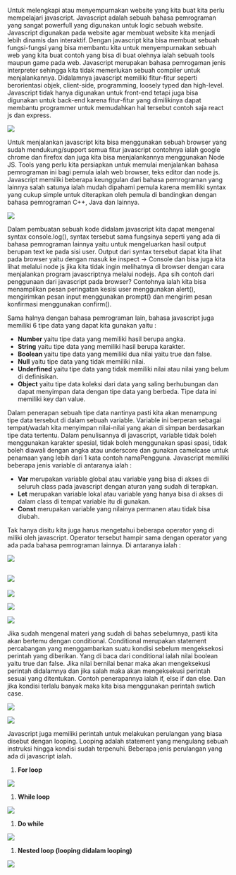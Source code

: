 Untuk melengkapi atau menyempurnakan website yang kita buat kita perlu mempelajari javascript. Javascript adalah sebuah bahasa pemrograman yang sangat powerfull yang digunakan untuk logic sebuah website. Javascript digunakan pada website agar membuat website kita menjadi lebih dinamis dan interaktif. Dengan javascript kita bisa membuat sebuah fungsi-fungsi yang bisa membantu kita untuk menyempurnakan sebuah web yang kita buat contoh yang bisa di buat olehnya ialah sebuah tools maupun game pada web. Javascript merupakan bahasa pemrogaman jenis interpreter sehingga kita tidak memerlukan sebuah compiler untuk menjalankannya. Didalamnya javascript memiliki fitur-fitur seperti berorientasi objek, client-side, programming, loosely typed dan high-level. Javascript tidak hanya digunakan untuk front-end tetapi juga bisa digunakan untuk back-end karena fitur-fitur yang dimilikinya dapat membantu programmer untuk memudahkan hal tersebut contoh saja react js dan express.

![](1.png)

Untuk menjalankan javascript kita bisa menggunakan sebuah browser yang sudah mendukung/support semua fitur javascript contohnya ialah google chrome dan firefox dan juga kita bisa menjalankannya menggunakan Node JS. Tools yang perlu kita persiapkan untuk memulai menjalankan bahasa pemrograman ini bagi pemula ialah web browser, teks editor dan node js. Javascript memiliki beberapa keunggulan dari bahasa pemrograman yang lainnya salah satunya ialah mudah dipahami pemula karena memiliki syntax yang cukup simple untuk diterapkan oleh pemula di bandingkan dengan bahasa pemrograman C++, Java dan lainnya.

![](2.png)

Dalam pembuatan sebuah kode didalam javascript kita dapat mengenal syntax console.log(), syntax tersebut sama fungsinya seperti yang ada di bahasa pemrograman lainnya yaitu untuk mengeluarkan hasil output berupan text ke pada sisi user. Output dari syntax tersebut dapat kita lihat pada browser yaitu dengan masuk ke inspect -\> Console dan bisa juga kita lihat melalui node js jika kita tidak ingin melihatnya di browser dengan cara menjalankan program javascriptnya melalui nodejs. Apa sih contoh dari penggunaan dari javascript pada browser? Contohnya ialah kita bisa menampilkan pesan peringatan kesisi user menggunakan alert(), mengirimkan pesan input menggunakan prompt() dan mengirim pesan konfirmasi menggunakan confirm().

Sama halnya dengan bahasa pemrograman lain, bahasa javascript juga memiliki 6 tipe data yang dapat kita gunakan yaitu :

- **Number** yaitu tipe data yang memiliki hasil berupa angka.
- **String** yaitu tipe data yang memiliki hasil berupa karakter.
- **Boolean** yaitu tipe data yang memiliki dua nilai yaitu true dan false.
- **Null** yaitu tipe data yang tidak memiliki nilai.
- **Underfined** yaitu tipe data yang tidak memiliki nilai atau nilai yang belum di definisikan.
- **Object** yaitu tipe data koleksi dari data yang saling berhubungan dan dapat menyimpan data dengan tipe data yang berbeda. Tipe data ini memiliki key dan value.

Dalam penerapan sebuah tipe data nantinya pasti kita akan menampung tipe data tersebut di dalam sebuah variable. Variable ini berperan sebagai tempat/wadah kita menyimpan nilai-nilai yang akan di simpan berdasarkan tipe data tertentu. Dalam penulisannya di javascript, variable tidak boleh menggunakan karakter spesial, tidak boleh menggunakan spasi spasi, tidak boleh diawali dengan angka atau underscore dan gunakan camelcase untuk penamaan yang lebih dari 1 kata contoh namaPengguna. Javascript memiliki beberapa jenis variable di antaranya ialah :

- **Var** merupakan variable global atau variable yang bisa di akses di seluruh class pada javascript dengan aturan yang sudah di terapkan.
- **Let** merupakan variable lokal atau variable yang hanya bisa di akses di dalam class di tempat variable itu di gunakan.
- **Const** merupakan variable yang nilainya permanen atau tidak bisa diubah.

Tak hanya disitu kita juga harus mengetahui beberapa operator yang di miliki oleh javascript. Operator tersebut hampir sama dengan operator yang ada pada bahasa pemrograman lainnya. Di antaranya ialah :

![](3.png)

## ![](RackMultipart20220928-1-ruetmr_html_4dace8f9b7c15ded.png)

![](4.png)

![](5.png)

![](6.png)

Jika sudah mengenal materi yang sudah di bahas sebelumnya, pasti kita akan bertemu dengan conditional. Conditional merupakan statement percabangan yang menggambarkan suatu kondisi sebelum mengeksekosi perintah yang diberikan. Yang di baca dari conditional ialah nilai boolean yaitu true dan false. Jika nilai bernilai benar maka akan mengeksekusi perintah didalamnya dan jika salah maka akan mengeksekusi perintah sesuai yang ditentukan. Contoh penerapannya ialah if, else if dan else. Dan jika kondisi terlalu banyak maka kita bisa menggunakan perintah swtich case.

![](7.png)

![](8.png)

Javascript juga memiliki perintah untuk melakukan perulangan yang biasa disebut dengan looping. Looping adalah statement yang mengulang sebuah instruksi hingga kondisi sudah terpenuhi. Beberapa jenis perulangan yang ada di javascript ialah.

1. **For loop**

![](9.png)

1. **While loop**

![](10.png)

1. **Do while**

![](11.png)

1. **Nested loop (looping didalam looping)**

![](12.png)
